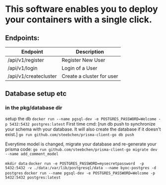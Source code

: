 # This software enables you to deploy your containers with a single click.

## Endpoints:
| Endpoint | Description |
|----------|-------------|
| /api/v1/register | Register New User |
| /api/v1/login | Login of a User |
| /api/v1/createcluster | Create a cluster for user |

## Database setup etc
### in the pkg/database dir
setup the db `docker run --name pgsql-dev -e POSTGRES_PASSWORD=Welcome -p 5432:5432 postgres:latest`
First time cmd:
[run db push to synchronize your schema with your database. It will also create the database if it doesn't exist.]
`go run github.com/steebchen/prisma-client-go db push`

Everytime model is changed, migrate your database and re-generate your prisma code:
`go run github.com/steebchen/prisma-client-go migrate dev --name add_comment_model`


`mkdir data`
`
docker run -e POSTGRES_PASSWORD=mysecretpassword  -p 5432:5432 -v ./data:/var/lib/postgresql/data --name byoc-postgres -d postgres
`
`docker run --name pgsql-dev -e POSTGRES_PASSWORD=Welcome -p 5432:5432 postgres:latest`